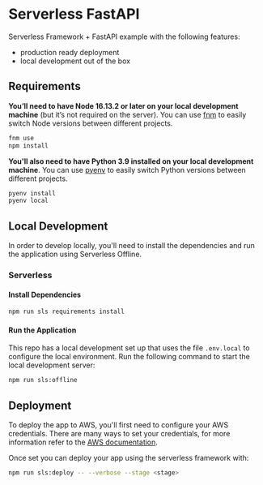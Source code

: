 # Serverless FastAPI

Serverless Framework + FastAPI example with the following features:

- production ready deployment
- local development out of the box

## Requirements

**You’ll need to have Node 16.13.2 or later on your local development machine** (but it’s not required on the server). You can use [fnm](https://github.com/Schniz/fnm) to easily switch Node versions between different projects.

```sh
fnm use
npm install
```

**You'll also need to have Python 3.9 installed on your local development machine**. You can use [pyenv](https://github.com/pyenv/pyenv) to easily switch Python versions between different projects.

```sh
pyenv install
pyenv local
```

## Local Development

In order to develop locally, you'll need to install the dependencies and run the application using Serverless Offline.

### Serverless

#### Install Dependencies

```sh
npm run sls requirements install
```

#### Run the Application

This repo has a local development set up that uses the file `.env.local` to configure the local environment.
Run the following command to start the local development server:

```sh
npm run sls:offline
```

## Deployment

To deploy the app to AWS, you'll first need to configure your AWS credentials. There are many ways
to set your credentials, for more information refer to the [AWS documentation](https://docs.aws.amazon.com/cli/latest/userguide/cli-configure-quickstart.html).

Once set you can deploy your app using the serverless framework with:

```sh
npm run sls:deploy -- --verbose --stage <stage>
```
